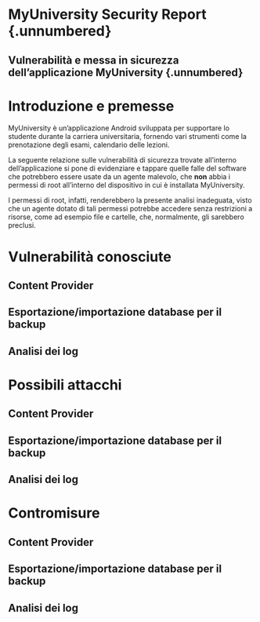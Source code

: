 # MyUniversity Security Report {.unnumbered}

## Vulnerabilità e messa in sicurezza dell’applicazione MyUniversity {.unnumbered}

# Introduzione e premesse

MyUniversity è un’applicazione Android sviluppata per supportare lo studente
durante la carriera universitaria, fornendo vari strumenti come la prenotazione
degli esami, calendario delle lezioni.

La seguente relazione sulle vulnerabilità di sicurezza trovate all’interno
dell’applicazione si pone di evidenziare e tappare quelle falle del software che
potrebbero essere usate da un agente malevolo, che **non** abbia i permessi di
root all’interno del dispositivo in cui è installata MyUniversity.

I permessi di root, infatti, renderebbero la presente analisi inadeguata, visto
che un agente dotato di tali permessi potrebbe accedere senza restrizioni a
risorse, come ad esempio file e cartelle, che, normalmente, gli sarebbero
preclusi.

# Vulnerabilità conosciute

## Content Provider

## Esportazione/importazione database per il backup

## Analisi dei log

# Possibili attacchi

## Content Provider

## Esportazione/importazione database per il backup

## Analisi dei log

# Contromisure

## Content Provider

## Esportazione/importazione database per il backup

## Analisi dei log

